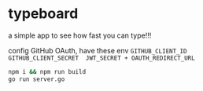# typeboard

a simple app to see how fast you can type!!!

config GitHub OAuth, have these env
`
GITHUB_CLIENT_ID 
GITHUB_CLIENT_SECRET 
JWT_SECRET +
OAUTH_REDIRECT_URL
`

```bash
npm i && npm run build 
go run server.go
```
